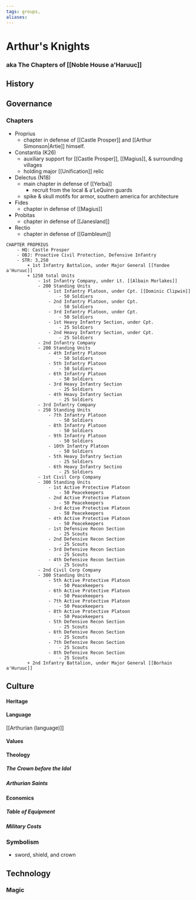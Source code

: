 ```yaml
---
tags: groups, 
aliases:
---
```


# Arthur's Knights
### aka The Chapters of [[Noble House a'Haruuc]]
## History
## Governance
### Chapters
- Proprius
	- chapter in defense of [[Castle Prosper]] and [[Arthur Simonson|Artie]] himself.
- Constantia (K26)
	- auxiliary support for [[Castle Prosper]], [[Magius]], & surrounding villages
	- holding major [[Unification]] relic
- Delectus (N18)
	- main chapter in defense of [[Yerba]]
		- recruit from the local & a'LeQuinn guards
	- spike & skull motifs for armor, southern america for architecture
- Fides
	- chapter in defense of [[Magius]]
- Probitas
	- chapter in defense of [[Janesland]]
- Rectio
	- chapter in defense of [[Gambleum]]

```
CHAPTER PROPRIUS
	- HQ: Castle Prosper
	- OBJ: Proactive Civil Protection, Defensive Infantry
	- STR: 3,250
		+ 1st Infantry Battalion, under Major General [[Yandee a'Huruuc]]
		+ 1250 total Units
			- 1st Infantry Company, under Lt. [[Albain Morlakes]]
			- 200 Standing Units
				- 1st Infantry Platoon, under Cpt. [[Dominic Clipwin]]
					- 50 Soldiers
				- 2nd Infantry Platoon, under Cpt.
					- 50 Soldiers
				- 3rd Infantry Platoon, under Cpt.
					- 50 Soldiers
				- 1st Heavy Infantry Section, under Cpt.
					- 25 Soldiers
				- 2nd Heavy Infantry Section, under Cpt.
					- 25 Soldiers
			- 2nd Infantry Company
			- 200 Standing Units
				- 4th Infantry Platoon
					- 50 Soldiers
				- 5th Infantry Platoon
					- 50 Soldiers
				- 6th Infantry Platoon
					- 50 Soldiers
				- 3rd Heavy Infantry Section
					- 25 Soldiers
				- 4th Heavy Infantry Section
					- 25 Soldiers
			- 3rd Infantry Company
			- 250 Standing Units
				- 7th Infantry Platoon
					- 50 Soldiers
				- 8th Infantry Platoon
					- 50 Soldiers
				- 9th Infantry Platoon
					- 50 Soldiers
				- 10th Infantry Platoon
					- 50 Soldiers
				- 5th Heavy Infantry Section
					- 25 Soldiers
				- 6th Heavy Infantry Sectino
					- 25 Soldiers
			- 1st Civil Corp Company
			- 300 Standing Units
				- 1st Active Protective Platoon
					- 50 Peacekeepers
				- 2nd Active Protective Platoon
					- 50 Peacekeepers
				- 3rd Active Protective Platoon
					- 50 Peacekeepers
				- 4th Active Protective Platoon
					- 50 Peacekeepers
				- 1st Defensive Recon Section
					- 25 Scouts
				- 2nd Defensive Recon Section
					- 25 Scouts
				- 3rd Defensive Recon Section
					- 25 Scouts
				- 4th Defensive Recon Section
					- 25 Scouts
			- 2nd Civil Corp Company
			- 300 Standing Units
				- 5th Active Protective Platoon
					- 50 Peacekeepers
				- 6th Active Protective Platoon
					- 50 Peacekeepers
				- 7th Active Protective Platoon
					- 50 Peacekeepers
				- 8th Active Protective Platoon
					- 50 Peacekeepers
				- 5th Defensive Recon Section
					- 25 Scouts
				- 6th Defensive Recon Section
					- 25 Scouts
				- 7th Defensive Recon Section
					- 25 Scouts
				- 8th Defensive Recon Section
					- 25 Scouts
		+ 2nd Infantry Battalion, under Major General [[Borhain a'Huruuc]]
```
## Culture
#### Heritage
#### Language
[[Arthurian (language)]]
#### Values
#### Theology
##### The Crown before the Idol
##### Arthurian Saints
#### Economics
##### Table of Equipment
##### Military Costs
### Symbolism
- sword, shield, and crown
## Technology
### Magic